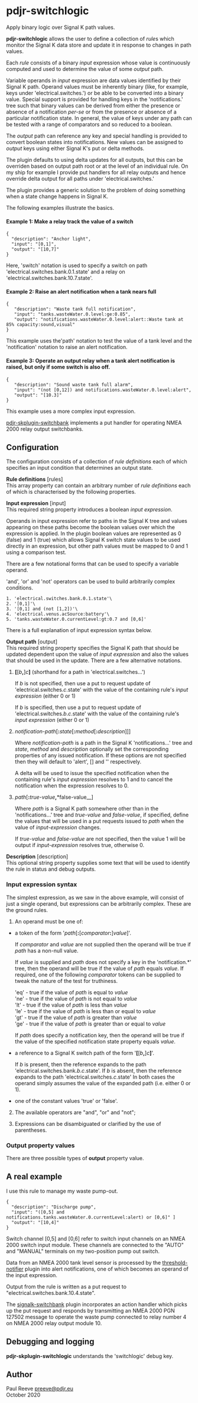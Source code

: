 # pdjr-switchlogic

Apply binary logic over Signal K path values.

__pdjr-switchlogic__ allows the user to define a collection of *rule*s
which monitor the Signal K data store and update it in response to
changes in path values.

Each *rule* consists of a binary *input* expression whose value is
continuously computed and used to determine the value of some *output*
path.

Variable operands in *input* expression are data values identified by
their Signal K path.
Operand values must be inherently binary (like, for example, keys under
'electrical.switches.') or be able to be converted into a binary value.
Special support is provided for handling keys in the 'notifications.'
tree such that binary values can be derived from either the presence or
absence of a notification *per-se* or from the presence or absence of a
particular notification state.
In general, the value of keys under any path can be tested with a range
of comparators and so reduced to a boolean.

The *output* path can reference any key and special handling is provided
to convert boolean states into notifications.
New values can be assigned to *output* keys using either Signal K's put
or delta methods.

The plugin defaults to using delta updates for all outputs, but this
can be overriden based on output path root or at the level of an
individual rule.
On my ship for example I provide put handlers for all relay outputs and
hence override delta output for all paths under 'electrical.switches.'

The plugin provides a generic solution to the problem of doing something
when a state change happens in Signal K.

The following examples illustrate the basics.

#### Example 1: Make a relay track the value of a switch
```
{
  "description": "Anchor light",
  "input": "[0,1]",
  "output": "[10,7]"
}
```
Here, 'switch' notation is used to specify a switch on path
'electrical.switches.bank.0.1.state' and a relay on
'electrical.switches.bank.10.7.state'.

#### Example 2: Raise an alert notification when a tank nears full
```
{
   "description": "Waste tank full notification",
   "input": "tanks.wasteWater.0.level:ge:0.85",
   "output": "notifications.wasteWater.0.level:alert::Waste tank at 85% capacity:sound,visual"
}
```
This example uses the'path' notation to test the value of a tank level
and the 'notification' notation to raise an alert notification.

#### Example 3: Operate an output relay when a tank alert notification is raised, but only if some switch is also off.
```
{
   "description": "Sound waste tank full alarm",
   "input": "(not [0,12]) and notifications.wasteWater.0.level:alert",
   "output": "[10.3]"
}
```
This example uses a more complex input expression.


[pdjr-skplugin-switchbank](https://github.com/preeve9534/pdjr-skplugin-switchbank)
implements a put handler for operating NMEA 2000 relay output switchbanks.

## Configuration

The configuration consists of a collection of *rule definitions* each
of which specifies an input condition that determines an output state.

__Rule definitions__ [rules]\
This array property can contain an arbitrary number of *rule
definitions* each of which is characterised by the following 
properties.

__Input expression__ [input]\
This required string property introduces a boolean *input expression*.

Operands in input expression refer to paths in the Signal K tree and values
appearing on these paths become the boolean values over which the expression
is applied.
In the plugin boolean values are represented as 0 (false) and 1 (true) which
allows Signal K switch state values to be used directly in an expression, but
other path values must be mapped to 0 and 1 using a comparison test.

There are a few notational forms that can be used to specify a variable operand.

'and', 'or' and 'not' operators can be used to build arbitrarily complex
conditions.
```
1. 'electrical.switches.bank.0.1.state'\
2. '[0,1]'\
3. '[0,1] and (not [1,2])'\
4. 'electrical.venus.acSource:battery'\
5. 'tanks.wasteWater.0.currentLevel:gt:0.7 and [0,6]'
```

There is a full explanation of input expression syntax below.

__Output path__ [output]\
This required string property specifies the Signal K path that should be updated
dependent upon the value of *input expression* and also the values that should be
used in the update.
There are a few alternative notations.

1. __[__[*b*__,__]*c*__]__ (shorthand for a path in 'electrical.switches...')

   If *b* is not specified, then use a put to request update of 'electrical.switches.*c*.state'
   with the value of the containing rule's *input expression* (either 0 or 1)
   
   If *b* is specified, then use a put to request update of 'electrical.switches.*b*.*c*.state'
   with the value of the containing rule's *input expression* (either 0 or 1)

2. *notification-path*[__:__*state*[__:__*method*[__:__*description*]]]

   Where *notification-path* is a path in the Signal K 'notifications...' tree
   and *state*, *method* and *description* optionally set the corresponding
   properties of any issued notification. 
   If these options are not specified then they will default to 'alert', [] and ''
   respectively.

   A delta will be used to issue the specified notification when the containing
   rule's *input expression* resolves to 1 and to cancel the notification when
   the expression resolves to 0.

3. *path*[__:__*true-value*__,__*false-value__]

   Where *path* is a Signal K path somewhere other than in the 'notifications...'
   tree and *true-value* and *false-value*, if specified, define the values that
   will be used in a put requests issued to *path* when the value of
   *input-expression* changes.
   
   If *true-value* and *false-value* are not specified, then the value
   1 will be output if *input-expression* resolves true, otherwise 0.
 
__Description__ [description]\
This optional string property supplies some text that will be used to
identify the rule in status and debug outputs.

### Input expression syntax

The simplest expression, as we saw in the above example, will consist
of just a single operand, but expressions can be arbitrarily complex.
These are the ground rules.

1. An operand must be one of:

* a token of the form '*path*[__:__[*comparator*__:__]*value*]'.

  If *comparator* and *value* are not supplied then the operand will be true if
  *path* has a non-null value.
  
  If *value* is supplied and *path* does not specify a key in the 'notification.\*'
  tree, then the operand will be true if the value of *path* equals *value*.
  If required, one of the following *comparator* tokens can be supplied to tweak
  the nature of the test for truthiness.
  
  'eq' - true if the value of *path* is equal to *value*\
  'ne' - true if the value of *path* is not equal to *value*\
  'lt' - true if the value of *path* is less than *value*\
  'le' - true if the value of *path* is less than or equal to *value*\
  'gt' - true if the value of *path* is greater than *value*\
  'ge' - true if the value of *path* is greater than or equal to *value*
  
  If *path* does specify a notification key, then the operand will be true if the
  value of the specified notification state property equals *value*.

* a reference to a Signal K switch path of the form '__[__[*b*__,__]*c*__]__'.

  If *b* is present, then the reference expands to the path 'electrical.switches.bank.*b*.*c*.state'.
  If *b* is absent, then the reference expands to the path 'electrical.switches.*c*.state'
  In both cases the operand simply assumes the value of the expanded path (i.e. either 0 or 1).

* one of the constant values 'true' or 'false'.

2. The available operators are "and", "or" and "not";

3. Expressions can be disambiguated or clarified by the use of
   parentheses.

### Output property values

There are three possible types of __output__ property value. 



## A real example

I use this rule to manage my waste pump-out.
```
{
  "description": "Discharge pump",
  "input": "([0,5] and notifications.tanks.wasteWater.0.currentLevel:alert) or [0,6]" ]
  "output": "[10,4]"
}
```

Switch channel [0,5] and [0,6] refer to switch input channels on an
NMEA 2000 switch input module.
These channels are connected to the "AUTO" and "MANUAL" terminals on
my two-position pump out switch.

Data from an NMEA 2000 tank level sensor is processed by the
[threshold-notifier](https://github.com/preeve9534/threshold-notifier#readme)
plugin into alert notifications, one of which becomes an operand
of the input expression.

Output from the rule is written as a put request to "electrical.switches.bank.10.4.state".

The 
[signalk-switchbank](https://github.com/preeve9534/signalk-switchbank#readme)
plugin incorporates an action handler which picks up the put request
and responds by transmitting an NMEA 2000 PGN 127502 message to operate
the waste pump connected to relay number 4 on NMEA 2000 relay output
module 10.

## Debugging and logging

__pdjr-skplugin-switchlogic__ understands the 'switchlogic' debug key.

## Author

Paul Reeve <preeve@pdjr.eu>\
October 2020
